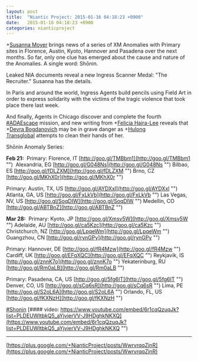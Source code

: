 ```yaml
---
layout: post
title:  "Niantic Project: 2015-01-16 04:18:23 +0900"
date:   2015-01-16 04:18:23 +0900
categories: nianticproject
---
```

+[Susanna Moyer](https://plus.google.com/101560858827970533247 "") brings news of a series of XM Anomalies with Primary sites in Florence, Austin, Kyoto, Hannover and Pasadena over the next months. So far, only one clue has emerged about the cause and nature of the Anomalies. A single word: Shōnin. 

Leaked NIA documents reveal a new Ingress Scanner Medal: "The Recruiter." Susanna has the details.

In Paris and around the world, Ingress Agents build pencils using Field Art in order to express solidarity with the victims of the tragic violence that took place there last week.

And finally, Agents in Chicago discover and complete the fourth [#ADAEscape](https://plus.google.com/s/%23ADAEscape "") mission, and new writing from +[Felicia Hajra-Lee](https://plus.google.com/118344555717370644832 "") reveals that +[Devra Bogdanovich](https://plus.google.com/102598577258553073047 "") may be in grave danger as +[Hulong Transglobal](https://plus.google.com/107849663787965375687 "") attempts to clean their hands of her.

Shōnin Anomaly Series:

**Feb 21:** 
Primary: Florence, IT [http://goo.gl/TMBbm1](http://goo.gl/TMBbm1 "") 
Alexandria, EG [http://goo.gl/G048Ns](http://goo.gl/G048Ns "")
Bilbao, ES [http://goo.gl/fDLZXM](http://goo.gl/fDLZXM "")
Brno, CZ [http://goo.gl/MKhX0r](http://goo.gl/MKhX0r "")

Primary: Austin, TX, US [http://goo.gl/AYDXxl](http://goo.gl/AYDXxl "") 
Atlanta, GA, US [http://goo.gl/FxLkVb](http://goo.gl/FxLkVb "")
Las Vegas, NV, US [http://goo.gl/SoqDIW](http://goo.gl/SoqDIW "")
Medellin, CO [http://goo.gl/ABTBnZ](http://goo.gl/ABTBnZ "")

**Mar 28:** 
Primary: Kyoto, JP [http://goo.gl/Xmsv5W](http://goo.gl/Xmsv5W "")
Adelaide, AU [http://goo.gl/ca5Kzc](http://goo.gl/ca5Kzc "")
Christchurch, NZ [http://goo.gl/LpqeWm](http://goo.gl/LpqeWm "")
Guangzhou, CN [http://goo.gl/rynGPy](http://goo.gl/rynGPy "")

Primary: Hannover, DE [http://goo.gl/fR4Mzw](http://goo.gl/fR4Mzw "") 
Cardiff, UK [http://goo.gl/EFqXQC](http://goo.gl/EFqXQC "")
Reykjavik, IS [http://goo.gl/znnK7o](http://goo.gl/znnK7o "")
Yekaterinburg, RU [http://goo.gl/Rm0aLB](http://goo.gl/Rm0aLB "")

Primary: Pasadena, CA, US [http://goo.gl/5fg6IT](http://goo.gl/5fg6IT "") 
Denver, CO, US [http://goo.gl/sCq6sR](http://goo.gl/sCq6sR "")
Lima, PE [http://goo.gl/S2oL6A](http://goo.gl/S2oL6A "")
Orlando, FL, US [http://goo.gl/fKXNzH](http://goo.gl/fKXNzH "")

[#Shonin](https://plus.google.com/s/%23Shonin "")
[#### video: https://www.youtube.com/embed/6r1cqQzuqJk?list=PLDEUWItbkQ5_aYjvierVV-J9HDghkNKXQ](https://www.youtube.com/embed/6r1cqQzuqJk?list=PLDEUWItbkQ5_aYjvierVV-J9HDghkNKXQ "")
- - -
[https://plus.google.com/+NianticProject/posts/WwrvrqqZjnR](https://plus.google.com/+NianticProject/posts/WwrvrqqZjnR)
